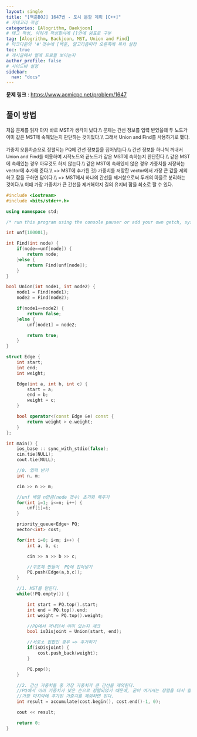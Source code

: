 ```yaml
---
layout: single
title: "[백준BOJ] 1647번 - 도시 분할 계획 [C++]"
# 카테고리 작성
categories: [Alogrithm, Baekjoon]
# 태그 작성, 여려개 작성할시에 []안에 쉼표로 구분
tag: [Alogrithm, Backjoon, MST, Union and Find]
# 마크다운의 '#'갯수에 [백준, 알고리즘따라 오른쪽에 목차 설정
toc: true
# 게시글에서 옆에 프로필 보이는지
author_profile: false
# 사이드바 설정
sidebar:
  nav: "docs"
---
```


**문제 링크** : <https://www.acmicpc.net/problem/1647>

## 풀이 방법

<span style="font-size:90%">
처음 문제를 읽자 마자 바로 MST가 생각이 났다.\\
문제는 간선 정보를 입력 받았을때 두 노드가 이미 같은 MST에 속해있는지 판단하는 것이었다.\\
그래서 Union and Find를 사용하기로 했다.<br><br>
가중치 오름차순으로 정렬되는 PQ에 간선 정보들을 집어넣는다.\\
간선 정보를 하나씩 꺼내서 Union and Find를 이용하여 시작노드와 끝노드가 같은 MST에 속하는지 판단한다.\\
같은 MST에 속해있는 경우 아무것도 하지 않는다.\\
같은 MST에 속해있지 않은 경우 가중치를 저장하는 vector에 추가해 준다.\\
=> MST에 추가된 것)
가중치를 저장한 vector에서 가장 큰 값을 제외하고 합을 구하면 답이다.\\
=> MST에서 하나의 간선을 제거함으로써 두개의 마을로 분리하는 것이다.\\
이때 가장 가중치가 큰 간선을 제거해야지 길의 유지비 합을 최소로 할 수 있다.
</span>

```c++
#include <iostream>
#include <bits/stdc++.h>

using namespace std;

/* run this program using the console pauser or add your own getch, system("pause") or input loop */

int unf[100001];

int Find(int node) {
	if(node==unf[node]) {
		return node;
	}else {
		return Find(unf[node]);
	}
}

bool Union(int node1, int node2) {
	node1 = Find(node1);
	node2 = Find(node2);

	if(node1==node2) {
		return false;
	}else {
		unf[node1] = node2;

		return true;
	}
}

struct Edge {
	int start;
	int end;
	int weight;

	Edge(int a, int b, int c) {
		start = a;
		end = b;
		weight = c;
	}

	bool operator<(const Edge &e) const {
		return weight > e.weight;
	}
};

int main() {
	ios_base :: sync_with_stdio(false);
	cin.tie(NULL);
	cout.tie(NULL);

	//0. 입력 받기
	int n, m;

	cin >> n >> m;

	//unf 배열 n만큼(node 갯수) 초기화 해주기
	for(int i=1; i<=n; i++) {
		unf[i]=i;
	}

	priority_queue<Edge> PQ;
	vector<int> cost;

	for(int i=0; i<m; i++) {
		int a, b, c;

		cin >> a >> b >> c;

		//구조체 만들어  PQ에 집어넣기
		PQ.push(Edge(a,b,c));
	}

	//1. MST를 만든다.
	while(!PQ.empty()) {

		int start = PQ.top().start;
		int end = PQ.top().end;
		int weight = PQ.top().weight;

		//PQ에서 꺼내면서 이미 있는지 체크
		bool isDisjoint = Union(start, end);

		//서로소 집합인 경우 => 추가하기
		if(isDisjoint) {
			cost.push_back(weight);
		}

		PQ.pop();
	}

	//2. 간선 가중치들 중 가장 가중치가 큰 간선을 제외한다.
	//PQ에서 이미 가중치가 낮은 순으로 정렬되었기 때문에, 굳이 여기서는 정렬을 다시 할 필요 없이
	//가장 마지막에 추가된 가중치를 제외하면 된다.
	int result = accumulate(cost.begin(), cost.end()-1, 0);

	cout << result;

	return 0;
}
```

